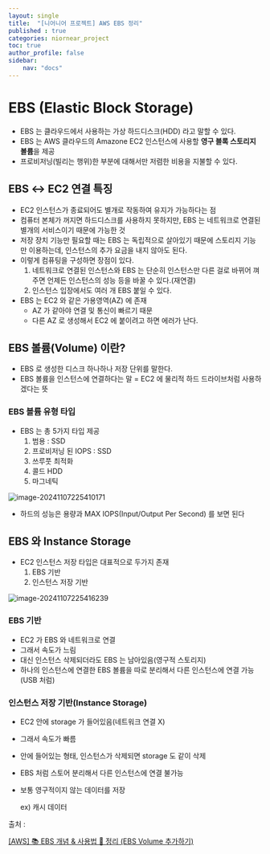 ```yaml
---
layout: single
title:  "[니어니어 프로젝트] AWS EBS 정리"
published : true
categories: niornear_project
toc: true
author_profile: false
sidebar:
    nav: "docs"
---
```


# EBS (Elastic Block Storage)

- EBS 는 클라우드에서 사용하는 가상 하드디스크(HDD) 라고 말할 수 있다.
- EBS 는 AWS 클라우드의 Amazone EC2 인스턴스에 사용할 **영구 블록 스토리지 볼륨**을 제공
- 프로비저닝(빌리는 행위)한 부분에 대해서만 저렴한 비용을 지불할 수 있다.

## EBS ↔ EC2 연결 특징

- EC2 인스턴스가 종료되어도 별개로 작동하여 유지가 가능하다는 점
- 컴퓨터 본체가 꺼지면 하드디스크를 사용하지 못하지만, EBS 는 네트워크로 연결된 별개의 서비스이기 때문에 가능한 것
- 저장 장치 기능만 필요할 때는 EBS 는 독립적으로 살아있기 때문에 스토리지 기능만 이용하는데, 인스턴스의 추가 요금을 내지 않아도 된다.
- 이렇게 컴퓨팅을 구성하면 장점이 있다.
    1. 네트워크로 연결된 인스턴스와 EBS 는 단순히 인스턴스만 다른 걸로 바뀌어 껴주면 언제든 인스턴스의 성능 등을 바꿀 수 있다.(재연결)
    2. 인스턴스 입장에서도 여러 개 EBS 붙일 수 있다.
- EBS 는 EC2 와 같은 가용영역(AZ) 에 존재
    - AZ 가 같아야 연결 및 통신이 빠르기 때문
    - 다른 AZ 로 생성해서 EC2 에 붙이려고 하면 에러가 난다.

## EBS 볼륨(Volume) 이란?

- EBS 로 생성한 디스크 하나하나 저장 단위를 말한다.
- EBS 볼륨을 인스턴스에 연결하다는 말 = EC2 에 물리적 하드 드라이브처럼 사용하겠다는 뜻

### EBS 볼륨 유형 타입

- EBS 는 총 5가지 타입 제공
    1. 범용 : SSD
    2. 프로비저닝 된 IOPS : SSD
    3. 쓰루풋 최적화
    4. 콜드 HDD
    5. 마그네틱

![image-20241107225410171]({{site.url}}/images/2024-08-14-niornear_project(10)/image-20241107225410171.png)

- 하드의 성능은 용량과 MAX IOPS(Input/Output Per Second) 를 보면 된다

## EBS 와 Instance Storage

- EC2 인스턴스 저장 타입은 대표적으로 두가지 존재
    1. EBS 기반
    2. 인스턴스 저장 기반
    

![image-20241107225416239]({{site.url}}/images/2024-08-14-niornear_project(10)/image-20241107225416239.png)

### EBS 기반

- EC2 가 EBS 와 네트워크로 연결
- 그래서 속도가 느림
- 대신 인스턴스 삭제되더라도 EBS 는 남아있음(영구적 스토리지)
- 하나의 인스턴스에 연결한 EBS 볼륨을 따로 분리해서 다른 인스턴스에 연결 가능(USB 처럼)

### 인스턴스 저장 기반(Instance Storage)

- EC2 안에 storage 가 들어있음(네트워크 연결 X)
- 그래서 속도가 빠름
- 안에 들어있는 형태, 인스턴스가 삭제되면 storage 도 같이 삭제
- EBS 처럼 스토어 분리해서 다른 인스턴스에 연결 불가능
- 보통 영구적이지 않는 데이터를 저장
  
    ex) 캐시 데이터
    

출처 : 

[[AWS] 📚 EBS 개념 & 사용법 💯 정리 (EBS Volume 추가하기)](https://inpa.tistory.com/entry/AWS-📚-EBS-개념-사용법-💯-정리-EBS-Volume-추가하기)